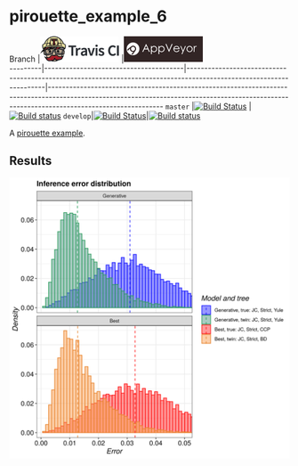 # pirouette_example_6

Branch   |[![Travis CI logo](pics/TravisCI.png)](https://travis-ci.org)                                                                                               |[![AppVeyor logo](pics/AppVeyor.png)](https://appveyor.com)                                                                                               
---------|---------------------------------------|--------------------------------------------------------------------------------------------------------------------|--------------------------------------------------------------------------------------------------------------------------------------------------------------------------------------------
`master` |[![Build Status](https://travis-ci.org/richelbilderbeek/pirouette_example_6.svg?branch=master)](https://travis-ci.org/richelbilderbeek/pirouette_example_6) |[![Build status](https://ci.appveyor.com/api/projects/status/1wvcj5qfdwg8rnk8/branch/master?svg=true)](https://ci.appveyor.com/project/richelbilderbeek/pirouette-example-6/branch/master)
`develop`|[![Build Status](https://travis-ci.org/richelbilderbeek/pirouette_example_6.svg?branch=develop)](https://travis-ci.org/richelbilderbeek/pirouette_example_6)|[![Build status](https://ci.appveyor.com/api/projects/status/1wvcj5qfdwg8rnk8/branch/develop?svg=true)](https://ci.appveyor.com/project/richelbilderbeek/pirouette-example-6/branch/develop)

A [pirouette example](https://github.com/richelbilderbeek/pirouette_examples).

## Results

![](example_6_314/errors.png)
